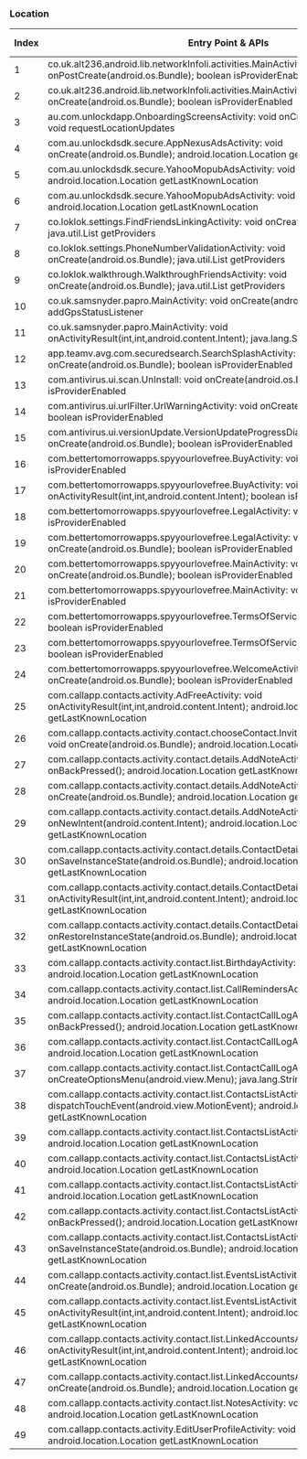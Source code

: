 ### Location
| Index | Entry Point & APIs | Screen shot | Resource id | Label |
| ------------- | ------------- | ------------- |-------------|-------------|
| 1 | co.uk.alt236.android.lib.networkInfoIi.activities.MainActivity: void onPostCreate(android.os.Bundle); boolean isProviderEnabled | ![](C:\Users\hfu\Documents\COSMOS\output\py\Play_win8\Communication\aws.apps.networkInfoIi\co.uk.alt236.android.lib.networkInfoIi.activities.MainActivity.png) |  | |
| 2 | co.uk.alt236.android.lib.networkInfoIi.activities.MainActivity: void onCreate(android.os.Bundle); boolean isProviderEnabled | ![](C:\Users\hfu\Documents\COSMOS\output\py\Play_win8\Communication\aws.apps.networkInfoIi\co.uk.alt236.android.lib.networkInfoIi.activities.MainActivity.png) |  | |
| 3 | au.com.unlockdapp.OnboardingScreensActivity: void onCreate(android.os.Bundle); void requestLocationUpdates | ![](C:\Users\hfu\Documents\COSMOS\output\py\Play_win8\Communication\boost.us.com.boostapp\au.com.unlockdapp.OnboardingScreensActivity.png) |  | |
| 4 | com.au.unlockdsdk.secure.AppNexusAdsActivity: void onCreate(android.os.Bundle); android.location.Location getLastKnownLocation | ![](C:\Users\hfu\Documents\COSMOS\output\py\Play_win8\Communication\boost.us.com.boostapp\com.au.unlockdsdk.secure.AppNexusAdsActivity.png) |  | |
| 5 | com.au.unlockdsdk.secure.YahooMopubAdsActivity: void onPause(); android.location.Location getLastKnownLocation | ![](C:\Users\hfu\Documents\COSMOS\output\py\Play_win8\Communication\boost.us.com.boostapp\com.au.unlockdsdk.secure.YahooMopubAdsActivity.png) |  | |
| 6 | com.au.unlockdsdk.secure.YahooMopubAdsActivity: void onResume(); android.location.Location getLastKnownLocation | ![](C:\Users\hfu\Documents\COSMOS\output\py\Play_win8\Communication\boost.us.com.boostapp\com.au.unlockdsdk.secure.YahooMopubAdsActivity.png) |  | |
| 7 | co.loklok.settings.FindFriendsLinkingActivity: void onCreate(android.os.Bundle); java.util.List getProviders | ![](C:\Users\hfu\Documents\COSMOS\output\py\Play_win8\Communication\co.loklok\co.loklok.settings.FindFriendsLinkingActivity.png) |  | |
| 8 | co.loklok.settings.PhoneNumberValidationActivity: void onCreate(android.os.Bundle); java.util.List getProviders | ![](C:\Users\hfu\Documents\COSMOS\output\py\Play_win8\Communication\co.loklok\co.loklok.settings.PhoneNumberValidationActivity.png) |  | |
| 9 | co.loklok.walkthrough.WalkthroughFriendsActivity: void onCreate(android.os.Bundle); java.util.List getProviders | ![](C:\Users\hfu\Documents\COSMOS\output\py\Play_win8\Communication\co.loklok\co.loklok.walkthrough.WalkthroughFriendsActivity.png) |  | |
| 10 | co.uk.samsnyder.papro.MainActivity: void onCreate(android.os.Bundle); boolean addGpsStatusListener | ![](C:\Users\hfu\Documents\COSMOS\output\py\Play_win8\Communication\co.uk.samsnyder.pa\co.uk.samsnyder.papro.MainActivity.png) |  | |
| 11 | co.uk.samsnyder.papro.MainActivity: void onActivityResult(int,int,android.content.Intent); java.lang.String getBestProvider | ![](C:\Users\hfu\Documents\COSMOS\output\py\Play_win8\Communication\co.uk.samsnyder.pa\co.uk.samsnyder.papro.MainActivity.png) |  | |
| 12 | app.teamv.avg.com.securedsearch.SearchSplashActivity: void onCreate(android.os.Bundle); boolean isProviderEnabled | ![](C:\Users\hfu\Documents\COSMOS\output\py\Play_win8\Communication\com.antivirus\app.teamv.avg.com.securedsearch.SearchSplashActivity.png) |  | |
| 13 | com.antivirus.ui.scan.UnInstall: void onCreate(android.os.Bundle); boolean isProviderEnabled | ![](C:\Users\hfu\Documents\COSMOS\output\py\Play_win8\Communication\com.antivirus\com.antivirus.ui.scan.UnInstall.png) |  | |
| 14 | com.antivirus.ui.urlFilter.UrlWarningActivity: void onCreate(android.os.Bundle); boolean isProviderEnabled | ![](C:\Users\hfu\Documents\COSMOS\output\py\Play_win8\Communication\com.antivirus\com.antivirus.ui.urlFilter.UrlWarningActivity.png) |  | |
| 15 | com.antivirus.ui.versionUpdate.VersionUpdateProgressDialog: void onCreate(android.os.Bundle); boolean isProviderEnabled | ![](C:\Users\hfu\Documents\COSMOS\output\py\Play_win8\Communication\com.antivirus\com.antivirus.ui.versionUpdate.VersionUpdateProgressDialog.png) |  | |
| 16 | com.bettertomorrowapps.spyyourlovefree.BuyActivity: void onDestroy(); boolean isProviderEnabled | ![](C:\Users\hfu\Documents\COSMOS\output\py\Play_win8\Communication\com.bettertomorrowapps.spyyourlovefree\com.bettertomorrowapps.spyyourlovefree.BuyActivity.png) |  | |
| 17 | com.bettertomorrowapps.spyyourlovefree.BuyActivity: void onActivityResult(int,int,android.content.Intent); boolean isProviderEnabled | ![](C:\Users\hfu\Documents\COSMOS\output\py\Play_win8\Communication\com.bettertomorrowapps.spyyourlovefree\com.bettertomorrowapps.spyyourlovefree.BuyActivity.png) |  | |
| 18 | com.bettertomorrowapps.spyyourlovefree.LegalActivity: void onDestroy(); boolean isProviderEnabled | ![](C:\Users\hfu\Documents\COSMOS\output\py\Play_win8\Communication\com.bettertomorrowapps.spyyourlovefree\com.bettertomorrowapps.spyyourlovefree.LegalActivity.png) |  | |
| 19 | com.bettertomorrowapps.spyyourlovefree.LegalActivity: void onCreate(android.os.Bundle); boolean isProviderEnabled | ![](C:\Users\hfu\Documents\COSMOS\output\py\Play_win8\Communication\com.bettertomorrowapps.spyyourlovefree\com.bettertomorrowapps.spyyourlovefree.LegalActivity.png) |  | |
| 20 | com.bettertomorrowapps.spyyourlovefree.MainActivity: void onCreate(android.os.Bundle); boolean isProviderEnabled | ![](C:\Users\hfu\Documents\COSMOS\output\py\Play_win8\Communication\com.bettertomorrowapps.spyyourlovefree\com.bettertomorrowapps.spyyourlovefree.MainActivity.png) |  | |
| 21 | com.bettertomorrowapps.spyyourlovefree.MainActivity: void onResume(); boolean isProviderEnabled | ![](C:\Users\hfu\Documents\COSMOS\output\py\Play_win8\Communication\com.bettertomorrowapps.spyyourlovefree\com.bettertomorrowapps.spyyourlovefree.MainActivity.png) |  | |
| 22 | com.bettertomorrowapps.spyyourlovefree.TermsOfServiceActivity: void onStop(); boolean isProviderEnabled | ![](C:\Users\hfu\Documents\COSMOS\output\py\Play_win8\Communication\com.bettertomorrowapps.spyyourlovefree\com.bettertomorrowapps.spyyourlovefree.TermsOfServiceActivity.png) |  | |
| 23 | com.bettertomorrowapps.spyyourlovefree.TermsOfServiceActivity: void onStart(); boolean isProviderEnabled | ![](C:\Users\hfu\Documents\COSMOS\output\py\Play_win8\Communication\com.bettertomorrowapps.spyyourlovefree\com.bettertomorrowapps.spyyourlovefree.TermsOfServiceActivity.png) |  | |
| 24 | com.bettertomorrowapps.spyyourlovefree.WelcomeActivity: void onCreate(android.os.Bundle); boolean isProviderEnabled | ![](C:\Users\hfu\Documents\COSMOS\output\py\Play_win8\Communication\com.bettertomorrowapps.spyyourlovefree\com.bettertomorrowapps.spyyourlovefree.WelcomeActivity.png) |  | |
| 25 | com.callapp.contacts.activity.AdFreeActivity: void onActivityResult(int,int,android.content.Intent); android.location.Location getLastKnownLocation | ![](C:\Users\hfu\Documents\COSMOS\output\py\Play_win8\Communication\com.callapp.contacts\com.callapp.contacts.activity.AdFreeActivity.png) |  | |
| 26 | com.callapp.contacts.activity.contact.chooseContact.InviteContactsViaSMSActivity: void onCreate(android.os.Bundle); android.location.Location getLastKnownLocation | ![](C:\Users\hfu\Documents\COSMOS\output\py\Play_win8\Communication\com.callapp.contacts\com.callapp.contacts.activity.contact.chooseContact.InviteContactsViaSMSActivity.png) |  | |
| 27 | com.callapp.contacts.activity.contact.details.AddNoteActivity: void onBackPressed(); android.location.Location getLastKnownLocation | ![](C:\Users\hfu\Documents\COSMOS\output\py\Play_win8\Communication\com.callapp.contacts\com.callapp.contacts.activity.contact.details.AddNoteActivity.png) |  | |
| 28 | com.callapp.contacts.activity.contact.details.AddNoteActivity: void onCreate(android.os.Bundle); android.location.Location getLastKnownLocation | ![](C:\Users\hfu\Documents\COSMOS\output\py\Play_win8\Communication\com.callapp.contacts\com.callapp.contacts.activity.contact.details.AddNoteActivity.png) |  | |
| 29 | com.callapp.contacts.activity.contact.details.AddNoteActivity: void onNewIntent(android.content.Intent); android.location.Location getLastKnownLocation | ![](C:\Users\hfu\Documents\COSMOS\output\py\Play_win8\Communication\com.callapp.contacts\com.callapp.contacts.activity.contact.details.AddNoteActivity.png) |  | |
| 30 | com.callapp.contacts.activity.contact.details.ContactDetailsActivity: void onSaveInstanceState(android.os.Bundle); android.location.Location getLastKnownLocation | ![](C:\Users\hfu\Documents\COSMOS\output\py\Play_win8\Communication\com.callapp.contacts\com.callapp.contacts.activity.contact.details.ContactDetailsActivity.png) |  | |
| 31 | com.callapp.contacts.activity.contact.details.ContactDetailsActivity: void onActivityResult(int,int,android.content.Intent); android.location.Location getLastKnownLocation | ![](C:\Users\hfu\Documents\COSMOS\output\py\Play_win8\Communication\com.callapp.contacts\com.callapp.contacts.activity.contact.details.ContactDetailsActivity.png) |  | |
| 32 | com.callapp.contacts.activity.contact.details.ContactDetailsActivity: void onRestoreInstanceState(android.os.Bundle); android.location.Location getLastKnownLocation | ![](C:\Users\hfu\Documents\COSMOS\output\py\Play_win8\Communication\com.callapp.contacts\com.callapp.contacts.activity.contact.details.ContactDetailsActivity.png) |  | |
| 33 | com.callapp.contacts.activity.contact.list.BirthdayActivity: void onResume(); android.location.Location getLastKnownLocation | ![](C:\Users\hfu\Documents\COSMOS\output\py\Play_win8\Communication\com.callapp.contacts\com.callapp.contacts.activity.contact.list.BirthdayActivity.png) |  | |
| 34 | com.callapp.contacts.activity.contact.list.CallRemindersActivity: void onResume(); android.location.Location getLastKnownLocation | ![](C:\Users\hfu\Documents\COSMOS\output\py\Play_win8\Communication\com.callapp.contacts\com.callapp.contacts.activity.contact.list.CallRemindersActivity.png) |  | |
| 35 | com.callapp.contacts.activity.contact.list.ContactCallLogActivity: void onBackPressed(); android.location.Location getLastKnownLocation | ![](C:\Users\hfu\Documents\COSMOS\output\py\Play_win8\Communication\com.callapp.contacts\com.callapp.contacts.activity.contact.list.ContactCallLogActivity.png) |  | |
| 36 | com.callapp.contacts.activity.contact.list.ContactCallLogActivity: void onResume(); android.location.Location getLastKnownLocation | ![](C:\Users\hfu\Documents\COSMOS\output\py\Play_win8\Communication\com.callapp.contacts\com.callapp.contacts.activity.contact.list.ContactCallLogActivity.png) |  | |
| 37 | com.callapp.contacts.activity.contact.list.ContactCallLogActivity: boolean onCreateOptionsMenu(android.view.Menu); java.lang.String getBestProvider | ![](C:\Users\hfu\Documents\COSMOS\output\py\Play_win8\Communication\com.callapp.contacts\com.callapp.contacts.activity.contact.list.ContactCallLogActivity.png) |  | |
| 38 | com.callapp.contacts.activity.contact.list.ContactsListActivity: boolean dispatchTouchEvent(android.view.MotionEvent); android.location.Location getLastKnownLocation | ![](C:\Users\hfu\Documents\COSMOS\output\py\Play_win8\Communication\com.callapp.contacts\com.callapp.contacts.activity.contact.list.ContactsListActivity.png) |  | |
| 39 | com.callapp.contacts.activity.contact.list.ContactsListActivity: void onStart(); android.location.Location getLastKnownLocation | ![](C:\Users\hfu\Documents\COSMOS\output\py\Play_win8\Communication\com.callapp.contacts\com.callapp.contacts.activity.contact.list.ContactsListActivity.png) |  | |
| 40 | com.callapp.contacts.activity.contact.list.ContactsListActivity: void onResume(); android.location.Location getLastKnownLocation | ![](C:\Users\hfu\Documents\COSMOS\output\py\Play_win8\Communication\com.callapp.contacts\com.callapp.contacts.activity.contact.list.ContactsListActivity.png) |  | |
| 41 | com.callapp.contacts.activity.contact.list.ContactsListActivity: void onDestroy(); android.location.Location getLastKnownLocation | ![](C:\Users\hfu\Documents\COSMOS\output\py\Play_win8\Communication\com.callapp.contacts\com.callapp.contacts.activity.contact.list.ContactsListActivity.png) |  | |
| 42 | com.callapp.contacts.activity.contact.list.ContactsListActivity: void onBackPressed(); android.location.Location getLastKnownLocation | ![](C:\Users\hfu\Documents\COSMOS\output\py\Play_win8\Communication\com.callapp.contacts\com.callapp.contacts.activity.contact.list.ContactsListActivity.png) |  | |
| 43 | com.callapp.contacts.activity.contact.list.ContactsListActivity: void onSaveInstanceState(android.os.Bundle); android.location.Location getLastKnownLocation | ![](C:\Users\hfu\Documents\COSMOS\output\py\Play_win8\Communication\com.callapp.contacts\com.callapp.contacts.activity.contact.list.ContactsListActivity.png) |  | |
| 44 | com.callapp.contacts.activity.contact.list.EventsListActivity: void onCreate(android.os.Bundle); android.location.Location getLastKnownLocation | ![](C:\Users\hfu\Documents\COSMOS\output\py\Play_win8\Communication\com.callapp.contacts\com.callapp.contacts.activity.contact.list.EventsListActivity.png) |  | |
| 45 | com.callapp.contacts.activity.contact.list.EventsListActivity: void onActivityResult(int,int,android.content.Intent); android.location.Location getLastKnownLocation | ![](C:\Users\hfu\Documents\COSMOS\output\py\Play_win8\Communication\com.callapp.contacts\com.callapp.contacts.activity.contact.list.EventsListActivity.png) |  | |
| 46 | com.callapp.contacts.activity.contact.list.LinkedAccountsActivity: void onActivityResult(int,int,android.content.Intent); android.location.Location getLastKnownLocation | ![](C:\Users\hfu\Documents\COSMOS\output\py\Play_win8\Communication\com.callapp.contacts\com.callapp.contacts.activity.contact.list.LinkedAccountsActivity.png) |  | |
| 47 | com.callapp.contacts.activity.contact.list.LinkedAccountsActivity: void onCreate(android.os.Bundle); android.location.Location getLastKnownLocation | ![](C:\Users\hfu\Documents\COSMOS\output\py\Play_win8\Communication\com.callapp.contacts\com.callapp.contacts.activity.contact.list.LinkedAccountsActivity.png) |  | |
| 48 | com.callapp.contacts.activity.contact.list.NotesActivity: void onResume(); android.location.Location getLastKnownLocation | ![](C:\Users\hfu\Documents\COSMOS\output\py\Play_win8\Communication\com.callapp.contacts\com.callapp.contacts.activity.contact.list.NotesActivity.png) |  | |
| 49 | com.callapp.contacts.activity.EditUserProfileActivity: void onResume(); android.location.Location getLastKnownLocation | ![](C:\Users\hfu\Documents\COSMOS\output\py\Play_win8\Communication\com.callapp.contacts\com.callapp.contacts.activity.EditUserProfileActivity.png) |  | |
